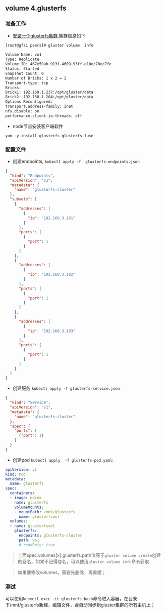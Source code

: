 ## volume 4.glusterfs


### 准备工作

* [安装一个glusterfs集群](https://www.jianshu.com/p/a06bad72b2b2),集群信息如下:

```bash
[root@gfs1 peers]# gluster volume  info 
 
Volume Name: vo1
Type: Replicate
Volume ID: 467e59ab-9131-4609-93ff-e10ec70ec7fe
Status: Started
Snapshot Count: 0
Number of Bricks: 1 x 2 = 2
Transport-type: tcp
Bricks:
Brick1: 192.168.1.237:/opt/gluster/data
Brick2: 192.168.1.204:/opt/gluster/data
Options Reconfigured:
transport.address-family: inet
nfs.disable: on
performance.client-io-threads: off
```


* node节点安装客户端软件

```
yum -y install glusterfs glusterfs-fuse
```

### 配置文件

* 创建endpoints, ``kubectl apply -f  glusterfs-endpoints.json``    
```json 
{
  "kind": "Endpoints",
  "apiVersion": "v1",
  "metadata": {
    "name": "glusterfs-cluster"
  },
  "subsets": [
    {
      "addresses": [
        {
          "ip": "192.168.3.101"
        }
      ],
      "ports": [
        {
          "port": 1
        }
      ]
    },
    {
      "addresses": [
        {
          "ip": "192.168.3.102"
        }
      ],
      "ports": [
        {
          "port": 1
        }
      ]
    },
    {
      "addresses": [
        {
          "ip": "192.168.3.103"
        }
      ],
      "ports": [
        {
          "port": 1
        }
      ]
    }
  ]
}
```

* 创建服务  `` kubectl apply -f glusterfs-service.json ``

```json
{
  "kind": "Service",
  "apiVersion": "v1",
  "metadata": {
    "name": "glusterfs-cluster"
  },
  "spec": {
    "ports": [
      {"port": 1}
    ]
  }
}
```

* 创建pod ``kubectl apply  -f glusterfs-pod.yaml``:      

```yaml
apiVersion: v1
kind: Pod
metadata:
  name: glusterfs
spec:
  containers:
  - image: nginx
    name: glusterfs
    volumeMounts:
    - mountPath: /mnt/glusterfs
      name: glusterfsvol
  volumes:
  - name: glusterfsvol
    glusterfs:
      endpoints: glusterfs-cluster
      path: vo1
      # readOnly: true
```


> 上面spec.volumes[x].glusterfs.path值等于``gluster volume create``创建的卷名，如果不记得卷名，可以使用``gluster volume info``命令获取

> 如果要修改volumes，需要先删除，再重建；

### 测试

可以使用``kubectl exec -it glusterfs bash``命令进入容器，在目录下/mnt/glusterfs新建，编辑文件，会自动同步到gluster集群的所有主机上；

